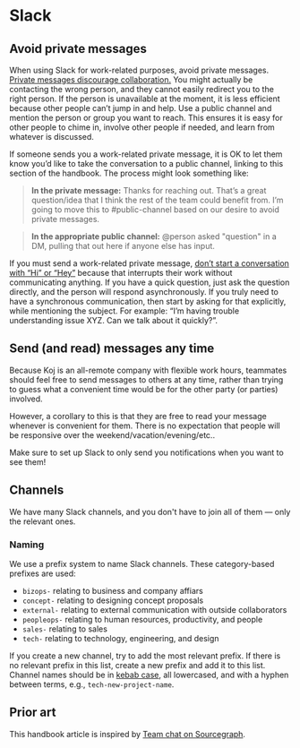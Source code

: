 # Slack

## Avoid private messages

When using Slack for work-related purposes, avoid private messages. [Private messages discourage collaboration.](https://blog.flowdock.com/2014/04/30/beware-of-private-conversations/) You might actually be contacting the wrong person, and they cannot easily redirect you to the right person. If the person is unavailable at the moment, it is less efficient because other people can’t jump in and help. Use a public channel and mention the person or group you want to reach. This ensures it is easy for other people to chime in, involve other people if needed, and learn from whatever is discussed.

If someone sends you a work-related private message, it is OK to let them know you’d like to take the conversation to a public channel, linking to this section of the handbook. The process might look something like:

> **In the private message:** Thanks for reaching out. That’s a great question/idea that I think the rest of the team could benefit from. I’m going to move this to #public-channel based on our desire to avoid private messages.

> **In the appropriate public channel:** @person asked "question" in a DM, pulling that out here if anyone else has input.

If you must send a work-related private message, [don’t start a conversation with “Hi” or “Hey”](http://www.nohello.com) because that interrupts their work without communicating anything. If you have a quick question, just ask the question directly, and the person will respond asynchronously. If you truly need to have a synchronous communication, then start by asking for that explicitly, while mentioning the subject. For example: “I’m having trouble understanding issue XYZ. Can we talk about it quickly?”.

## Send (and read) messages any time

Because Koj is an all-remote company with flexible work hours, teammates should feel free to send messages to others at any time, rather than trying to guess what a convenient time would be for the other party (or parties) involved.

However, a corollary to this is that they are free to read your message whenever is convenient for them. There is no expectation that people will be responsive over the weekend/vacation/evening/etc..

Make sure to set up Slack to only send you notifications when you want to see them!

## Channels

We have many Slack channels, and you don't have to join all of them — only the relevant ones.

### Naming

We use a prefix system to name Slack channels. These category-based prefixes are used:

- `bizops-` relating to business and company affiars
- `concept-` relating to designing concept proposals
- `external-` relating to external communication with outside collaborators
- `peopleops-` relating to human resources, productivity, and people
- `sales-` relating to sales
- `tech-` relating to technology, engineering, and design

If you create a new channel, try to add the most relevant prefix. If there is no relevant prefix in this list, create a new prefix and add it to this list. Channel names should be in [kebab case](https://en.wiktionary.org/wiki/kebab_case), all lowercased, and with a hyphen between terms, e.g., `tech-new-project-name`.

## Prior art

This handbook article is inspired by [Team chat on Sourcegraph](https://about.sourcegraph.com/handbook/communication/team_chat).
